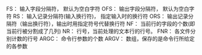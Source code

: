 FS：	输入字段分隔符， 默认为空白字符
OFS：	输出字段分隔符， 默认为空白字符
RS：	输入记录分隔符(输入换行符)， 指定输入时的换行符
ORS：	输出记录分隔符（输出换行符），输出时用指定符号代替换行符
NF：	当前行的字段的个数(即当前行被分割成了几列)
NR：	行号，当前处理的文本行的行号。
FNR：	各文件分别计数的行号
ARGC：	命令行参数的个数
ARGV：	数组，保存的是命令行所给定的各参数
